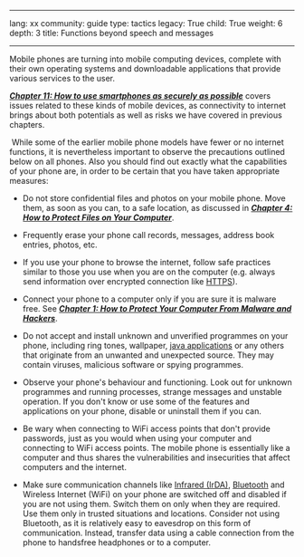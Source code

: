 

---

lang: xx
community: guide
type: tactics
legacy: True
child: True
weight: 6
depth: 3
title: Functions beyond speech and messages

---

Mobile phones are turning into mobile computing devices, complete with their own operating systems and downloadable applications that provide various services to the user. 

[***Chapter 11: How to use smartphones as securely as possible***](/en/chapter-11) covers issues related to these kinds of mobile devices, as connectivity to internet brings about both potentials as well as risks we have covered in previous chapters.

 While some of the earlier mobile phone models have fewer or no internet functions, it is nevertheless important to observe the precautions outlined below on all phones. Also you should find out exactly what the capabilities of your phone are, in order to be certain that you have taken appropriate measures:

* Do not store confidential files and photos on your mobile phone. Move them, as soon as you can, to a safe location, as discussed in [***Chapter 4: How to Protect Files on Your Computer***](/en/chapter-4).

* Frequently erase your phone call records, messages, address book entries, photos, etc.

* If you use your phone to browse the internet, follow safe practices similar to those you use when you are on the computer (e.g. always send information over encrypted connection like [HTTPS](/en/glossary#SSL)).

* Connect your phone to a computer only if you are sure it is malware free. See [***Chapter 1: How to Protect Your Computer From Malware and Hackers***](/en/chapter-1).

* Do not accept and install unknown and unverified programmes on your phone, including ring tones, wallpaper, [java applications](/en/glossary#Java) or any others that originate from an unwanted and unexpected source. They may contain viruses, malicious software or spying programmes.

* Observe your phone's behaviour and functioning. Look out for unknown programmes and running processes, strange messages and unstable operation. If you don't know or use some of the features and applications on your phone, disable or uninstall them if you can.

* Be wary when connecting to WiFi access points that don't provide passwords, just as you would when using your computer and connecting to WiFi access points. The mobile phone is essentially like a computer and thus shares the vulnerabilities and insecurities that affect computers and the internet.

* Make sure communication channels like [Infrared (IrDA)](/en/glossary#IrDA), [Bluetooth](/en/glossary#Bluetooth) and Wireless Internet (WiFi) on your phone are switched off and disabled if you are not using them. Switch them on only when they are required. Use them only in trusted situations and locations. Consider not using Bluetooth, as it is relatively easy to eavesdrop on this form of communication. Instead, transfer data using a cable connection from the phone to handsfree headphones or to a computer.

